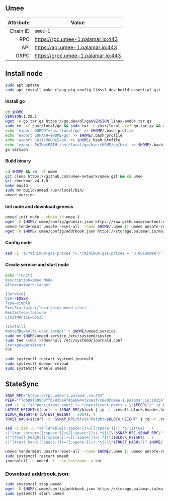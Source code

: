 ## Umee
| Attribute | Value |
|----------:|-------|
| Chain ID         | `umee-1` |
| RPC  | https://rpc.umee-1.palamar.io:443 |
| API  | https://api.umee-1.palamar.io:443 |
| GRPC | https://grpc.umee-1.palamar.io:443 |
## Install node
```bash
sudo apt update
sudo apt install make clang pkg-config libssl-dev build-essential git -y
```
#### Install go
```bash
cd $HOME
VERSION=1.20.1
wget -O go.tar.gz https://go.dev/dl/go$VERSION.linux-amd64.tar.gz
sudo rm -rf /usr/local/go && sudo tar -C /usr/local -xzf go.tar.gz && rm go.tar.gz
echo 'export GOROOT=/usr/local/go' >> $HOME/.bash_profile
echo 'export GOPATH=$HOME/go' >> $HOME/.bash_profile
echo 'export GO111MODULE=on' >> $HOME/.bash_profile
echo 'export PATH=$PATH:/usr/local/go/bin:$HOME/go/bin' >> $HOME/.bash_profile && . $HOME/.bash_profile
go version
```
#### Build binary
```bash
cd $HOME && rm -rf umee
git clone https://github.com/umee-network/umee.git && cd umee
git checkout v4.1.0
make build
sudo mv build/umeed /usr/local/bin/
umeed version
```
#### Init node and download genesis
```bash
umeed init node --chain-id umee-1
wget -O $HOME/.umee/config/genesis.json https://raw.githubusercontent.com/umee-network/umee/main/networks/umee-1/genesis.json
umeed tendermint unsafe-reset-all --home $HOME/.umee || umeed unsafe-reset-all
wget -O $HOME/.umee/config/addrbook.json https://storage.palamar.io/mainnet/umee/addrbook.json
```
#### Config node
```bash
sed -i 's/^minimum-gas-prices *=.*/minimum-gas-prices = "0.001uumee"/' $HOME/.umee/config/app.toml
```
#### Create service and start node
```bash
echo "[Unit]
Description=Umee Node
After=network.target

[Service]
User=$USER
Type=simple
ExecStart=/usr/local/bin/umeed start
Restart=on-failure
LimitNOFILE=65535

[Install]
WantedBy=multi-user.target" > $HOME/umeed.service
sudo mv $HOME/umeed.service /etc/systemd/system
sudo tee <<EOF >/dev/null /etc/systemd/journald.conf
Storage=persistent
EOF
```
```bash
sudo systemctl restart systemd-journald
sudo systemctl daemon-reload
sudo systemctl enable umeed
```
## StateSync
```bash
SNAP_RPC="https://rpc.umee-1.palamar.io:443"
PEER="f7db89f39938ffb7935aef4b66944724a1f7c8ed@umee-1.palamar.io:10256"
sed -i -e "s/^persistent_peers *=.*/persistent_peers = \"$PEER\"/" ~/.umee/config/config.toml
LATEST_HEIGHT=$(curl -s $SNAP_RPC/block | jq -r .result.block.header.height); \
BLOCK_HEIGHT=$((LATEST_HEIGHT - 500)); \
TRUST_HASH=$(curl -s "$SNAP_RPC/block?height=$BLOCK_HEIGHT" | jq -r .result.block_id.hash)

sed -i.bak -E "s|^(enable[[:space:]]+=[[:space:]]+).*$|\1true| ; \
s|^(rpc_servers[[:space:]]+=[[:space:]]+).*$|\1\"$SNAP_RPC,$SNAP_RPC\"| ; \
s|^(trust_height[[:space:]]+=[[:space:]]+).*$|\1$BLOCK_HEIGHT| ; \
s|^(trust_hash[[:space:]]+=[[:space:]]+).*$|\1\"$TRUST_HASH\"|" $HOME/.umee/config/config.toml

umeed tendermint unsafe-reset-all --home $HOME/.umee || umeed unsafe-reset-all
sudo systemctl restart umeed 
journalctl -u umeed -f --no-hostname -o cat
```
### Download addrbook.json:
```bash
sudo systemctl stop umeed
wget -O $HOME/.umee/config/addrbook.json https://storage.palamar.io/mainnet/umee/addrbook.json
sudo systemctl start umeed
```
